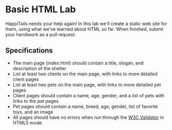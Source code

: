 # Basic HTML Lab

HappiTails needs your help again! In this lab we'll create a static web site for them, using what we've learned about HTML so far. When finished, submit your handiwork as a pull request.

## Specifications

* The main page (index.html) should contain a title, slogan, and description of the shelter
* List at least two clients on the main page, with links to more detailed client pages
* List at least two pets on the main page, with links to more detailed pet pages
* Client pages should contain a name, age, gender, and a list of pets with links to the pet pages
* Pet pages should contain a name, breed, age, gender, list of favorite toys, and an image
* All pages should have no errors when run through the [W3C Validator](http://validator.w3.org/#validate_by_input) in HTML5 mode
